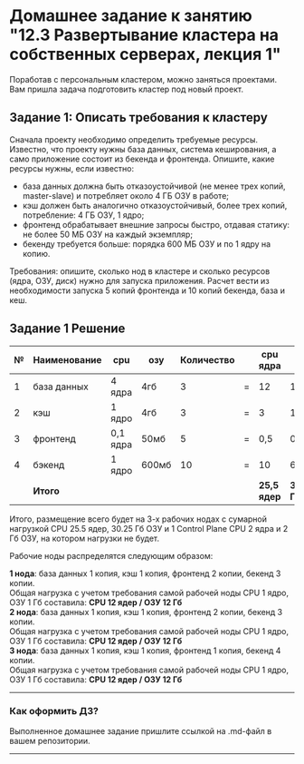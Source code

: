 # Домашнее задание к занятию "12.3 Развертывание кластера на собственных серверах, лекция 1"
Поработав с персональным кластером, можно заняться проектами. Вам пришла задача подготовить кластер под новый проект.

## Задание 1: Описать требования к кластеру
Сначала проекту необходимо определить требуемые ресурсы. Известно, что проекту нужны база данных, система кеширования, а само приложение состоит из бекенда и фронтенда. Опишите, какие ресурсы нужны, если известно:

* база данных должна быть отказоустойчивой (не менее трех копий, master-slave) и потребляет около 4 ГБ ОЗУ в работе;
* кэш должен быть аналогично отказоустойчивый, более трех копий, потребление: 4 ГБ ОЗУ, 1 ядро;
* фронтенд обрабатывает внешние запросы быстро, отдавая статику: не более 50 МБ ОЗУ на каждый экземпляр;
* бекенду требуется больше: порядка 600 МБ ОЗУ и по 1 ядру на копию.

Требования: опишите, сколько нод в кластере и сколько ресурсов (ядра, ОЗУ, диск) нужно для запуска приложения. Расчет вести из необходимости запуска 5 копий фронтенда и 10 копий бекенда, база и кеш.


## Задание 1 Решение

|№|Наименование|cpu|озу|Количество||cpu ядра|озу Гб|  
|---|---|---|---|---|---|---|---|  
|1|база данных|4 ядра|4гб|3|=|12|12|   
|2|кэш|1 ядро|4гб|3|=|3|12|  
|3|фронтенд|0,1 ядра|50мб|5|=|0,5|0,25|  
|4|бэкенд|1 ядро|600мб|10|=|10|6|  
||__Итого__|||||__25,5 ядер__|__30,25 Гб__|   


Итого, размещение всего будет на 3-х рабочих нодах с сумарной нагрузкой CPU 25.5 ядер, 30.25 Гб ОЗУ и 1 Control Plane CPU 2 ядра и 2 Гб ОЗУ, на котором нагрузки не будет.

Рабочие ноды распределятся следующим образом:   

__1 нода__: база данных 1 копия, кэш 1 копия, фронтенд 2 копии, бекенд 3 копии.    
Общая нагрузка с учетом требования самой рабочей ноды CPU 1 ядро, ОЗУ 1 Гб составила:  __CPU 12 ядер / ОЗУ 12 Гб__   
__2 нода__: база данных 1 копия, кэш 1 копия, фронтенд 2 копии, бекенд 3 копии.    
Общая нагрузка с учетом требования самой рабочей ноды CPU 1 ядро, ОЗУ 1 Гб составила:  __CPU 12 ядер / ОЗУ 12 Гб__   
__3 нода__: база данных 1 копия, кэш 1 копия, фронтенд 1 копия, бекенд 4 копии.   
Общая нагрузка с учетом требования самой рабочей ноды CPU 1 ядро, ОЗУ 1 Гб составила:  __CPU 12 ядер / ОЗУ 12 Гб__   

---

### Как оформить ДЗ?

Выполненное домашнее задание пришлите ссылкой на .md-файл в вашем репозитории.

---
